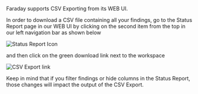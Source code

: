 Faraday supports CSV Exporting from its WEB UI.

In order to download a CSV file containing all your findings, go to the Status Report page in our WEB UI by clicking on the second item from the top in our left navigation bar as shown below

![Status Report Icon](https://raw.github.com/wiki/infobyte/faraday/images/faraday_statusreport_icono.png) 

and then click on the green download link next to the workspace

![CSV Export link](https://raw.github.com/wiki/infobyte/faraday/images/faraday_csv_export.png) 

Keep in mind that if you filter findings or hide columns in the Status Report, those changes will impact the output of the CSV Export.